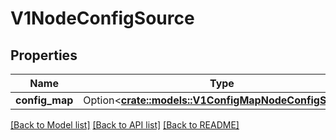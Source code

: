 # V1NodeConfigSource

## Properties

Name | Type | Description | Notes
------------ | ------------- | ------------- | -------------
**config_map** | Option<[**crate::models::V1ConfigMapNodeConfigSource**](v1.ConfigMapNodeConfigSource.md)> |  | [optional]

[[Back to Model list]](../README.md#documentation-for-models) [[Back to API list]](../README.md#documentation-for-api-endpoints) [[Back to README]](../README.md)


